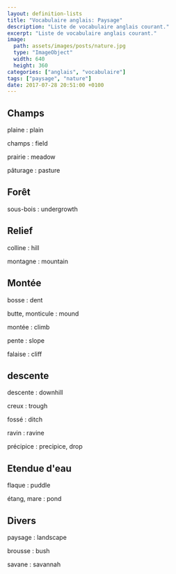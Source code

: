 ```yaml
---
layout: definition-lists
title: "Vocabulaire anglais: Paysage"
description: "Liste de vocabulaire anglais courant."
excerpt: "Liste de vocabulaire anglais courant."
image:
  path: assets/images/posts/nature.jpg
  type: "ImageObject"
  width: 640
  height: 360
categories: ["anglais", "vocabulaire"]
tags: ["paysage", "nature"]
date: 2017-07-28 20:51:00 +0100
---
```


## Champs

plaine
: plain

champs
: field

prairie
: meadow

pâturage
: pasture


## Forêt

sous-bois
: undergrowth


## Relief

colline
: hill

montagne
: mountain


## Montée

bosse
: dent

butte, monticule
: mound

montée
: climb

pente
: slope

falaise
: cliff


## descente

descente
: downhill

creux
: trough

fossé
: ditch

ravin
: ravine

précipice
: precipice, drop


## Etendue d'eau

flaque
: puddle

étang, mare
: pond


## Divers

paysage
: landscape

brousse
: bush

savane
: savannah

